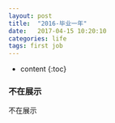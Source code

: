 ```yaml
---
layout: post
title:  "2016-毕业一年"
date:   2017-04-15 10:20:10
categories: life
tags: first job
---
```


* content
{:toc}

### 不在展示

不在展示
